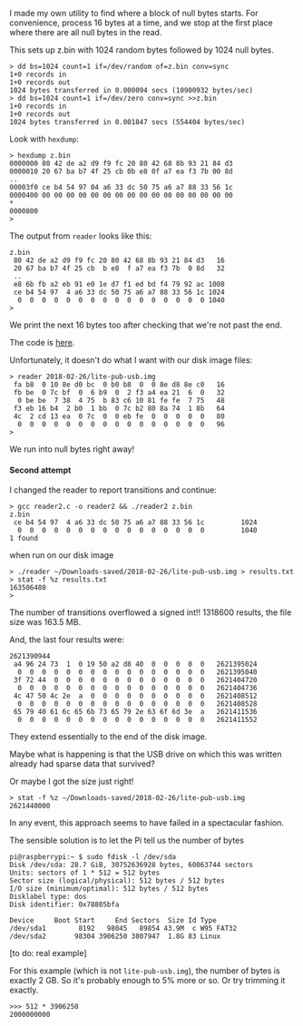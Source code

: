 I made my own utility to find where a block of null bytes starts.  For convenience, process 16 bytes at a time, and we stop at the first place where there are all null bytes in the read.

This sets up z.bin with 1024 random bytes followed by 1024 null bytes.

```
> dd bs=1024 count=1 if=/dev/random of=z.bin conv=sync
1+0 records in
1+0 records out
1024 bytes transferred in 0.000094 secs (10900932 bytes/sec)
> dd bs=1024 count=1 if=/dev/zero conv=sync >>z.bin
1+0 records in
1+0 records out
1024 bytes transferred in 0.001847 secs (554404 bytes/sec)
```

Look with ``hexdump``:

```
> hexdump z.bin
0000000 80 42 de a2 d9 f9 fc 20 80 42 68 8b 93 21 84 d3
0000010 20 67 ba b7 4f 25 cb 0b e8 0f a7 ea f3 7b 00 8d
..
00003f0 ce b4 54 97 04 a6 33 dc 50 75 a6 a7 88 33 56 1c
0000400 00 00 00 00 00 00 00 00 00 00 00 00 00 00 00 00
*
0000800
> 
```

The output from ``reader`` looks like this:

```
z.bin
 80 42 de a2 d9 f9 fc 20 80 42 68 8b 93 21 84 d3   16
 20 67 ba b7 4f 25 cb  b e8  f a7 ea f3 7b  0 8d   32
 ..
 e8 6b fb a2 eb 91 e0 1e d7 f1 ed bd f4 79 92 ac 1008
 ce b4 54 97  4 a6 33 dc 50 75 a6 a7 88 33 56 1c 1024
  0  0  0  0  0  0  0  0  0  0  0  0  0  0  0  0 1040
> 

```

We print the next 16 bytes too after checking that we're not past the end.

The code is [here](files/reader.c).

Unfortunately, it doesn't do what I want with our disk image files:

```
> reader 2018-02-26/lite-pub-usb.img 
 fa b8  0 10 8e d0 bc  0 b0 b8  0  0 8e d8 8e c0   16
 fb be  0 7c bf  0  6 b9  0  2 f3 a4 ea 21  6  0   32
  0 be be  7 38  4 75  b 83 c6 10 81 fe fe  7 75   48
 f3 eb 16 b4  2 b0  1 bb  0 7c b2 80 8a 74  1 8b   64
 4c  2 cd 13 ea  0 7c  0  0 eb fe  0  0  0  0  0   80
  0  0  0  0  0  0  0  0  0  0  0  0  0  0  0  0   96
> 
```

We run into null bytes right away!

#### Second attempt

I changed the reader to report transitions and continue:

```
> gcc reader2.c -o reader2 && ./reader2 z.bin
z.bin
 ce b4 54 97  4 a6 33 dc 50 75 a6 a7 88 33 56 1c         1024
  0  0  0  0  0  0  0  0  0  0  0  0  0  0  0  0         1040
1 found
```

when run on our disk image

```
> ./reader ~/Downloads-saved/2018-02-26/lite-pub-usb.img > results.txt
> stat -f %z results.txt
163506480
> 
```

The number of transitions overflowed a signed int!!  1318600 results, the file size was 163.5 MB.

And, the last four results were:

```
2621390944
 a4 96 24 73  1  0 19 50 a2 d8 40  0  0  0  0  0   2621395024
  0  0  0  0  0  0  0  0  0  0  0  0  0  0  0  0   2621395040
 3f 72 44  0  0  0  0  0  0  0  0  0  0  0  0  0   2621404720
  0  0  0  0  0  0  0  0  0  0  0  0  0  0  0  0   2621404736
 4c 47 50 4c 2e  a  0  0  0  0  0  0  0  0  0  0   2621408512
  0  0  0  0  0  0  0  0  0  0  0  0  0  0  0  0   2621408528
 65 79 40 61 6c 65 6b 73 65 79 2e 63 6f 6d 3e  a   2621411536
  0  0  0  0  0  0  0  0  0  0  0  0  0  0  0  0   2621411552
```

They extend essentially to the end of the disk image.  

Maybe what is happening is that the USB drive on which this was written already had sparse data that survived?

Or maybe I got the size just right!

```
> stat -f %z ~/Downloads-saved/2018-02-26/lite-pub-usb.img
2621440000
```

In any event, this approach seems to have failed in a spectacular fashion.

The sensible solution is to let the Pi tell us the number of bytes 

```
pi@raspberrypi:~ $ sudo fdisk -l /dev/sda
Disk /dev/sda: 28.7 GiB, 30752636928 bytes, 60063744 sectors
Units: sectors of 1 * 512 = 512 bytes
Sector size (logical/physical): 512 bytes / 512 bytes
I/O size (minimum/optimal): 512 bytes / 512 bytes
Disklabel type: dos
Disk identifier: 0x78805bfa

Device     Boot Start     End Sectors  Size Id Type
/dev/sda1        8192   98045   89854 43.9M  c W95 FAT32
/dev/sda2       98304 3906250 3807947  1.8G 83 Linux
```

[to do:  real example]

For this example (which is not ``lite-pub-usb.img``), the number of bytes is exactly 2 GB.  So it's probably enough to 5% more or so.  Or try trimming it exactly.

```
>>> 512 * 3906250
2000000000
``` 